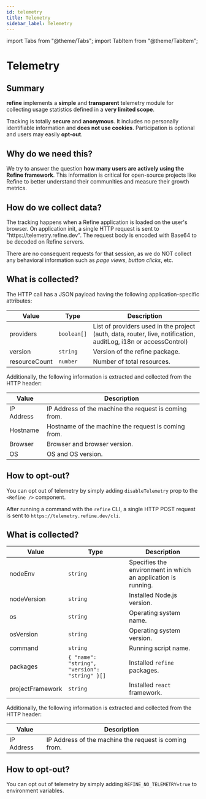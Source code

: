 ```yaml
---
id: telemetry
title: Telemetry
sidebar_label: Telemetry
---
```


import Tabs from "@theme/Tabs";
import TabItem from "@theme/TabItem";

# Telemetry

## Summary

**refine** implements a **simple** and **transparent** telemetry module for collecting usage statistics defined in a **very limited scope**.

Tracking is totally **secure** and **anonymous**. It includes no personally identifiable information and **does not use cookies**. Participation is optional and users may easily **opt-out**.

## Why do we need this?

We try to answer the question **how many users are actively using the Refine framework**. This information is critical for open-source projects like Refine to better understand their communities and measure their growth metrics.

## How do we collect data?

<Tabs>
    <TabItem value="refine-core" label="refine core" default>
The tracking happens when a Refine application is loaded on the user's browser. On application init, a single HTTP request is sent to "https://telemetry.refine.dev". The request body is encoded with Base64 to be decoded on Refine servers.

There are no consequent requests for that session, as we do NOT collect any behavioral information such as _page views_, _button clicks_, etc.

<h2>What is collected?</h2>

The HTTP call has a JSON payload having the following application-specific attributes:

| Value         | Type        | Description                                                                                                     |
| ------------- | ----------- | --------------------------------------------------------------------------------------------------------------- |
| providers     | `boolean[]` | List of providers used in the project (auth, data, router, live, notification, auditLog, i18n or accessControl) |
| version       | `string`    | Version of the refine package.                                                                                  |
| resourceCount | `number`    | Number of total resources.                                                                                      |

Additionally, the following information is extracted and collected from the HTTP header:

| Value      | Description                                           |
| ---------- | ----------------------------------------------------- |
| IP Address | IP Address of the machine the request is coming from. |
| Hostname   | Hostname of the machine the request is coming from.   |
| Browser    | Browser and browser version.                          |
| OS         | OS and OS version.                                    |

<h2>How to opt-out?</h2>

You can opt out of telemetry by simply adding `disableTelemetry` prop to the `<Refine />` component.

  </TabItem>

<TabItem value="refine-cli" label="refine CLI">

After running a command with the `refine` CLI, a single HTTP POST request is sent to `https://telemetry.refine.dev/cli`.

<h2>What is collected?</h2>

| Value            | Type                                          | Description                                                   |
| ---------------- | --------------------------------------------- | ------------------------------------------------------------- |
| nodeEnv          | `string`                                      | Specifies the environment in which an application is running. |
| nodeVersion      | `string`                                      | Installed Node.js version.                                    |
| os               | `string`                                      | Operating system name.                                        |
| osVersion        | `string`                                      | Operating system version.                                     |
| command          | `string`                                      | Running script name.                                          |
| packages         | `{ "name": "string", "version": "string" }[]` | Installed `refine` packages.                                  |
| projectFramework | `string`                                      | Installed `react` framework.                                  |

Additionally, the following information is extracted and collected from the HTTP header:

| Value      | Description                                           |
| ---------- | ----------------------------------------------------- |
| IP Address | IP Address of the machine the request is coming from. |

<h2>How to opt-out?</h2>

You can opt out of telemetry by simply adding `REFINE_NO_TELEMETRY=true` to environment variables.

</TabItem>
</Tabs>
